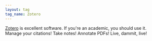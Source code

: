 ```yaml
---
layout: tag
tag_name: Zotero
---
```


[Zotero](https://www.wireguard.com/) is excellent software. If you're an academic, you should use it. Manage your citations! Take notes! Annotate PDFs! Live, dammit, live!
